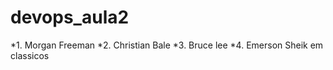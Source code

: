 # devops_aula2

*1. Morgan Freeman 
*2. Christian Bale 
*3. Bruce lee
*4. Emerson Sheik em classicos 
